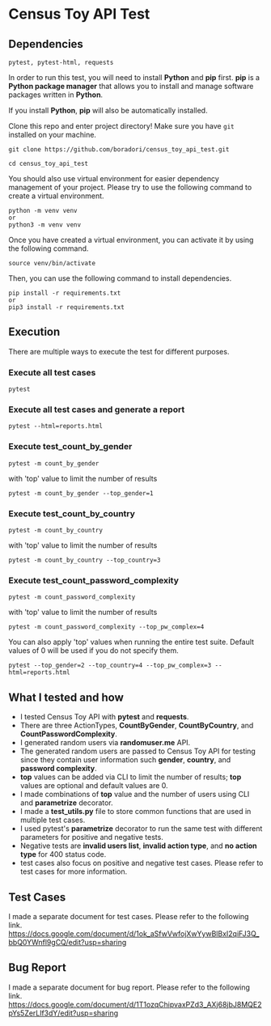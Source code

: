 # Census Toy API Test

## Dependencies
```pytest, pytest-html, requests```

In order to run this test, you will need to install **Python** and **pip** first. **pip** is
a **Python package manager** that allows you to install and manage software packages written in **Python**.

If you install **Python**, **pip** will also be automatically installed.

Clone this repo and enter project directory! Make sure you have `git` installed on your machine.
```commandline
git clone https://github.com/boradori/census_toy_api_test.git
```

```commandline
cd census_toy_api_test
```

You should also use virtual environment for easier dependency management of your project. Please try to use the following command to create a virtual environment.
```commandline
python -m venv venv
or
python3 -m venv venv
```

Once you have created a virtual environment, you can activate it by using the following command.
```commandline
source venv/bin/activate
```

Then, you can use the following command to install dependencies.
```commandline
pip install -r requirements.txt
or
pip3 install -r requirements.txt
```

## Execution
There are multiple ways to execute the test for different purposes.

### Execute all test cases
```commandline
pytest
```

### Execute all test cases and generate a report
```commandline
pytest --html=reports.html
```

### Execute test_count_by_gender
```commandline
pytest -m count_by_gender
```
with 'top' value to limit the number of results
```commandline
pytest -m count_by_gender --top_gender=1
```

### Execute test_count_by_country
```commandline
pytest -m count_by_country
```
with 'top' value to limit the number of results
```commandline
pytest -m count_by_country --top_country=3
```

### Execute test_count_password_complexity
```commandline
pytest -m count_password_complexity
```
with 'top' value to limit the number of results
```commandline
pytest -m count_password_complexity --top_pw_complex=4
```

You can also apply 'top' values when running the entire test suite.
Default values of 0 will be used if you do not specify them.
```commandline
pytest --top_gender=2 --top_country=4 --top_pw_complex=3 --html=reports.html
```

## What I tested and how
- I tested Census Toy API with **pytest** and **requests**.
- There are three ActionTypes, **CountByGender**, **CountByCountry**, and **CountPasswordComplexity**.
- I generated random users via **randomuser.me** API.
- The generated random users are passed to Census Toy API for testing since they contain user information such **gender**, **country**, and **password complexity**.
- **top** values can be added via CLI to limit the number of results; **top** values are optional and default values are 0.
- I made combinations of **top** value and the number of users using CLI and **parametrize** decorator.
- I made a **test_utils.py** file to store common functions that are used in multiple test cases.
- I used pytest's **parametrize** decorator to run the same test with different parameters for positive and negative tests.
- Negative tests are **invalid users list**, **invalid action type**, and **no action type** for 400 status code.
- test cases also focus on positive and negative test cases. Please refer to test cases for more information.

## Test Cases
I made a separate document for test cases. Please refer to the following link.
https://docs.google.com/document/d/1ok_aSfwVwfojXwYywBlBxI2qiFJ3Q_bbQ0YWnfl9gCQ/edit?usp=sharing

## Bug Report
I made a separate document for bug report. Please refer to the following link.
https://docs.google.com/document/d/1T1ozqChipvaxPZd3_AXj68jbJ8MQE2pYs5ZerLlf3dY/edit?usp=sharing